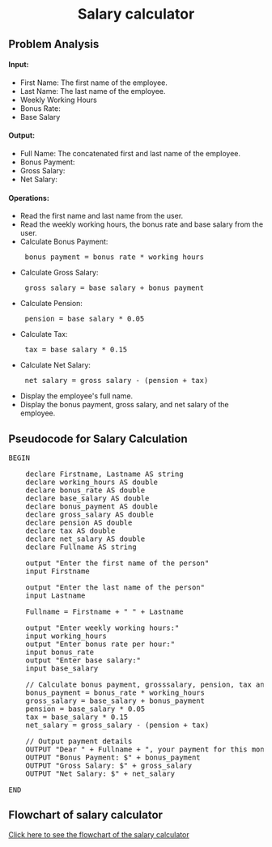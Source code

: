 <a name="readme-top"></a>

<div align="center">
  <h1><b> Salary calculator </b></h1>
  
<html>
<body>
<div align = "left">

<h2>Problem Analysis</h2>

<h4>Input:</h4>

  <ul>
    <li>First Name: The first name of the employee.</li>
    <li>Last Name: The last name of the employee.</li>
    <li>Weekly Working Hours</li>
    <li> Bonus Rate:</li>
    <li>Base Salary</li>
</ul>

<h4>Output:</h4>

<ul>
    <li>Full Name: The concatenated first and last name of the employee.</li>
    <li>Bonus Payment:</li>
    <li>Gross Salary:</li>
    <li>Net Salary:</li>
</ul>

<h4>Operations:</h4>

<ul>
    <li>Read the first name and last name from the user.</li>
    <li>Read the weekly working hours, the bonus rate and base salary from the user.</li>
    <li>Calculate Bonus Payment: <pre> bonus_payment = bonus_rate * working_hours</pre>  </li>
    <li>Calculate Gross Salary: <pre> gross_salary = base_salary + bonus_payment</pre></li>
    <li>Calculate Pension: <pre> pension = base_salary * 0.05</pre> </li>
    <li>Calculate Tax: <pre> tax = base_salary * 0.15</pre> </li>
    <li>Calculate Net Salary: <pre> net_salary = gross_salary - (pension + tax)</pre> </li>
    <li>Display the employee's full name.</li>
    <li>Display the bonus payment, gross salary, and net salary of the employee.</li>
</ul>

</body>
</html>

<h2>Pseudocode for Salary Calculation</h2>

<pre>
BEGIN

    declare Firstname, Lastname AS string
    declare working_hours AS double
    declare bonus_rate AS double
    declare base_salary AS double
    declare bonus_payment AS double
    declare gross_salary AS double
    declare pension AS double
    declare tax AS double
    declare net_salary AS double
    declare Fullname AS string
    
    output "Enter the first name of the person"
    input Firstname
    
    output "Enter the last name of the person"
    input Lastname
    
    Fullname = Firstname + " " + Lastname
    
    output "Enter weekly working hours:"
    input working_hours
    output "Enter bonus rate per hour:"
    input bonus_rate
    output "Enter base salary:"
    input base_salary
    
    // Calculate bonus payment, grosssalary, pension, tax and netsalary
    bonus_payment = bonus_rate * working_hours
    gross_salary = base_salary + bonus_payment
    pension = base_salary * 0.05
    tax = base_salary * 0.15
    net_salary = gross_salary - (pension + tax)
    
    // Output payment details
    OUTPUT "Dear " + Fullname + ", your payment for this month is:"
    OUTPUT "Bonus Payment: $" + bonus_payment
    OUTPUT "Gross Salary: $" + gross_salary
    OUTPUT "Net Salary: $" + net_salary

END
</pre>

</body>
</html>
<html>
  <h2> Flowchart of salary calculator</h2>
  <div align = "left">
  <a href="https://github.com/user-attachments/assets/d2183a8e-275a-45d3-ab33-c9b78dcc1fcf
" target="_blank">Click here to see the flowchart of the salary calculator </a>
    
</html>
  
  
  
   
  
 
 
  

